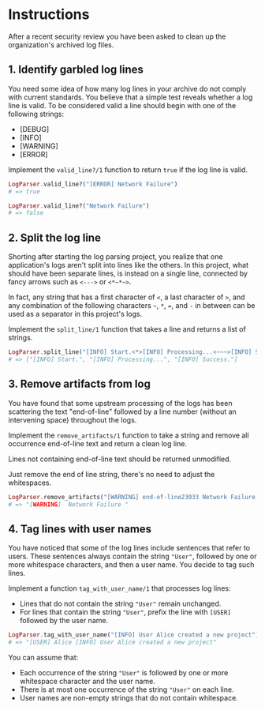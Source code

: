 # Instructions

After a recent security review you have been asked to clean up the organization's archived log files.

## 1. Identify garbled log lines

You need some idea of how many log lines in your archive do not comply with current standards.
You believe that a simple test reveals whether a log line is valid.
To be considered valid a line should begin with one of the following strings:

- [DEBUG]
- [INFO]
- [WARNING]
- [ERROR]

Implement the `valid_line?/1` function to return `true` if the log line is valid.

```elixir
LogParser.valid_line?("[ERROR] Network Failure")
# => true

LogParser.valid_line?("Network Failure")
# => false
```

## 2. Split the log line

Shorting after starting the log parsing project, you realize that one application's logs aren't split into lines like the others. In this project, what should have been separate lines, is instead on a single line, connected by fancy arrows such as `<--->` or `<*~*~>`.

In fact, any string that has a first character of `<`, a last character of `>`, and any combination of the following characters `~`, `*`, `=`, and `-` in between can be used as a separator in this project's logs.

Implement the `split_line/1` function that takes a line and returns a list of strings.

```elixir
LogParser.split_line("[INFO] Start.<*>[INFO] Processing...<~~~>[INFO] Success.")
# => ["[INFO] Start.", "[INFO] Processing...", "[INFO] Success."]
```

## 3. Remove artifacts from log

You have found that some upstream processing of the logs has been scattering the text "end-of-line" followed by a line number (without an intervening space) throughout the logs.

Implement the `remove_artifacts/1` function to take a string and remove all occurrence end-of-line text and return a clean log line.

Lines not containing end-of-line text should be returned unmodified.

Just remove the end of line string, there's no need to adjust the whitespaces.

```elixir
LogParser.remove_artifacts("[WARNING] end-of-line23033 Network Failure end-of-line27")
# => "[WARNING]  Network Failure "
```

## 4. Tag lines with user names

You have noticed that some of the log lines include sentences that refer to users.
These sentences always contain the string `"User"`, followed by one or more whitespace characters, and then a user name.
You decide to tag such lines.

Implement a function `tag_with_user_name/1` that processes log lines:

- Lines that do not contain the string `"User"` remain unchanged.
- For lines that contain the string `"User"`, prefix the line with `[USER]` followed by the user name.

```elixir
LogParser.tag_with_user_name("[INFO] User Alice created a new project")
# => "[USER] Alice [INFO] User Alice created a new project"
```

You can assume that:

- Each occurrence of the string `"User"` is followed by one or more whitespace character and the user name.
- There is at most one occurrence of the string `"User"` on each line.
- User names are non-empty strings that do not contain whitespace.
